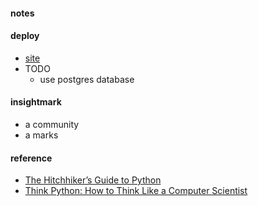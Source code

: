 #### notes

#### deploy 
 * [site](http://insightmark.herokuapp.com) 
 * TODO 
   - use postgres database   


#### insightmark
  - a community
  - a marks


#### reference
* [The Hitchhiker’s Guide to Python](http://docs.python-guide.org/en/latest/)
* [Think Python: How to Think Like a Computer Scientist](http://greenteapress.com/thinkpython2/html/index.html)